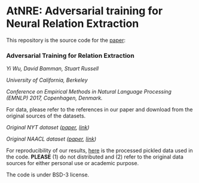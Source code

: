 # AtNRE: Adversarial training for Neural Relation Extraction

This repository is the source code for the [paper](https://people.eecs.berkeley.edu/~russell/papers/emnlp17-relation.pdf):

### Adversarial Training for Relation Extraction

*Yi Wu, David Bamman, Stuart Russell*

*University of California, Berkeley*

*Conference on Empirical Methods in Natural Language Processing (EMNLP) 2017, Copenhagen, Denmark.*

For data, please refer to the references in our paper and download from the original sources of the datasets.

*Original NYT dataset ([paper](http://aclweb.org/anthology/P16-1200), [link](https://github.com/thunlp/NRE/tree/master/data))*

*Original NAACL dataset ([paper](https://aclweb.org/anthology/N/N16/N16-1104.pdf), [link](https://www.cs.washington.edu/ai/gated_instructions/naacl_data.zip))*

For reproducibility of our results, [here](https://people.eecs.berkeley.edu/~jxwuyi/data/AtNRE_processed_data.zip) is the processed pickled data used in the code. **PLEASE** (1) do not distributed and (2) refer to the original data sources for either personal use or academic purpose.

The code is under BSD-3 license.
